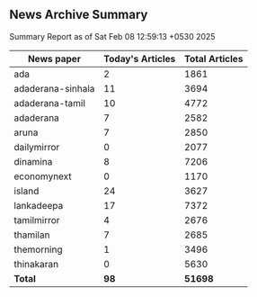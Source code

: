 <!-- @format -->
## News Archive Summary

Summary Report as of Sat Feb 08 12:59:13 +0530 2025

| News paper         | Today's Articles | Total Articles |
|--------------------|------------------|----------------|
| ada               | 2          | 1861        |
| adaderana-sinhala               | 11          | 3694        |
| adaderana-tamil               | 10          | 4772        |
| adaderana               | 7          | 2582        |
| aruna               | 7          | 2850        |
| dailymirror               | 0          | 2077        |
| dinamina               | 8          | 7206        |
| economynext               | 0          | 1170        |
| island               | 24          | 3627        |
| lankadeepa               | 17          | 7372        |
| tamilmirror               | 4          | 2676        |
| thamilan               | 7          | 2685        |
| themorning               | 1          | 3496        |
| thinakaran               | 0          | 5630        |
| **Total**          | **98**      | **51698** |

